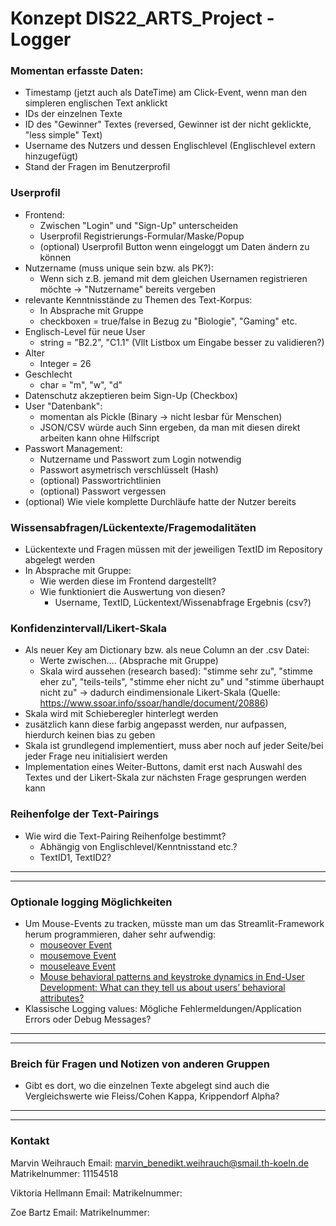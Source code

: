 # Konzept DIS22_ARTS_Project - Logger #

### Momentan erfasste Daten: ###
- Timestamp (jetzt auch als DateTime) am Click-Event, wenn man den simpleren englischen Text anklickt
- IDs der einzelnen Texte 
- ID des "Gewinner" Textes (reversed, Gewinner ist der nicht geklickte, "less simple" Text)
- Username des Nutzers und dessen Englischlevel (Englischlevel extern hinzugefügt)
- Stand der Fragen im Benutzerprofil

### Userprofil ###
- Frontend:
    - Zwischen "Login" und "Sign-Up" unterscheiden
    - Userprofil Registrierungs-Formular/Maske/Popup
    - (optional) Userprofil Button wenn eingeloggt um Daten ändern zu können
- Nutzername (muss unique sein bzw. als PK?):
    - Wenn sich z.B. jemand mit dem gleichen Usernamen registrieren möchte -> "Nutzername" bereits vergeben
- relevante Kenntnisstände zu Themen des Text-Korpus:
    - In Absprache mit Gruppe
    - checkboxen = true/false in Bezug zu "Biologie", "Gaming" etc. 
- Englisch-Level für neue User
    - string = "B2.2", "C1.1" (Vllt Listbox um Eingabe besser zu validieren?)
- Alter
    - Integer = 26
- Geschlecht
    - char = "m", "w", "d"
- Datenschutz akzeptieren beim Sign-Up (Checkbox)
- User "Datenbank":
    - momentan als Pickle (Binary -> nicht lesbar für Menschen)
    - JSON/CSV würde auch Sinn ergeben, da man mit diesen direkt arbeiten kann ohne Hilfscript
- Passwort Management:
    - Nutzername und Passwort zum Login notwendig
    - Passwort asymetrisch verschlüsselt (Hash)
    - (optional) Passwortrichtlinien
    - (optional) Passwort vergessen
- (optional) Wie viele komplette Durchläufe hatte der Nutzer bereits

### Wissensabfragen/Lückentexte/Fragemodalitäten ###
- Lückentexte und Fragen müssen mit der jeweiligen TextID im Repository abgelegt werden
- In Absprache mit Gruppe:
    - Wie werden diese im Frontend dargestellt?
    - Wie funktioniert die Auswertung von diesen?
        - Username, TextID, Lückentext/Wissenabfrage Ergebnis (csv?)


### Konfidenzintervall/Likert-Skala ###
- Als neuer Key am Dictionary bzw. als neue Column an der .csv Datei:
    - Werte zwischen.... (Absprache mit Gruppe)
    - Skala wird aussehen (research based): "stimme sehr zu", "stimme eher zu", "teils-teils", "stimme eher nicht zu" und "stimme überhaupt nicht zu" → dadurch eindimensionale Likert-Skala (Quelle: https://www.ssoar.info/ssoar/handle/document/20886)
- Skala wird mit Schieberegler hinterlegt werden 
- zusätzlich kann diese farbig angepasst werden, nur aufpassen, hierdurch keinen bias zu geben 
- Skala ist grundlegend implementiert, muss aber noch auf jeder Seite/bei jeder Frage neu initialisiert werden 
- Implementation eines Weiter-Buttons, damit erst nach Auswahl des Textes und der Likert-Skala zur nächsten Frage gesprungen werden kann

### Reihenfolge der Text-Pairings ###
- Wie wird die Text-Pairing Reihenfolge bestimmt?
    - Abhängig von Englischlevel/Kenntnisstand etc.?
    - TextID1, TextID2?
__________________________________________________________________________________________
__________________________________________________________________________________________

### Optionale logging Möglichkeiten
- Um Mouse-Events zu tracken, müsste man um das Streamlit-Framework herum programmieren, daher sehr aufwendig:
    - [mouseover Event](https://www.w3schools.com/jsref/event_onmouseover.asp)
    - [mousemove Event](https://www.w3schools.com/jsref/event_onmousemove.asp)
    - [mouseleave Event](https://www.w3schools.com/jsref/event_onmouseleave.asp)
    - [Mouse behavioral patterns and keystroke dynamics in End-User
    Development: What can they tell us about users’ behavioral attributes?](https://doi.org/10.1016/j.chb.2018.02.012)
- Klassische Logging values: Mögliche Fehlermeldungen/Application Errors oder Debug Messages?
__________________________________________________________________________________________
__________________________________________________________________________________________
### Breich für Fragen und Notizen von anderen Gruppen ###
- Gibt es dort, wo die einzelnen Texte abgelegt sind auch die Vergleichswerte wie Fleiss/Cohen
Kappa, Krippendorf Alpha?
__________________________________________________________________________________________
__________________________________________________________________________________________

### Kontakt ###
Marvin Weihrauch 
Email: marvin_benedikt.weihrauch@smail.th-koeln.de
Matrikelnummer: 11154518

Viktoria Hellmann
Email: 
Matrikelnummer:

Zoe Bartz
Email: 
Matrikelnummer: